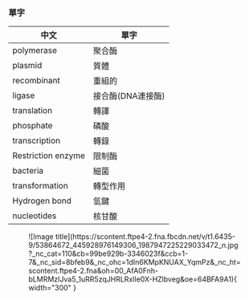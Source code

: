 ### 單字

| 中文               | 單字              |
| ------------------ | ----------------- |
| polymerase         | 聚合酶            |
| plasmid            | 質體              |
| recombinant        | 重組的            |
| ligase             | 接合酶(DNA連接酶) |
| translation        | 轉譯              |
| phosphate          | 磷酸              |
| transcription      | 轉錄              |
| Restriction enzyme | 限制酶            |
| bacteria           | 細菌              |
| transformation     | 轉型作用          |
| Hydrogen bond      | 氫鍵              |
| nucleotides        | 核甘酸            |

<figure markdown>
  ![Image title](https://scontent.ftpe4-2.fna.fbcdn.net/v/t1.6435-9/53864672_445928976149306_1987947225229033472_n.jpg?_nc_cat=110&cb=99be929b-3346023f&ccb=1-7&_nc_sid=8bfeb9&_nc_ohc=1dIn6KMpKNUAX_YqmPz&_nc_ht=scontent.ftpe4-2.fna&oh=00_AfA0Fnh-bLMRMzIJva5_1uRR5zqJHRLRxlIe0X-HZlbveg&oe=64BFA9A1){ width="300" }
</figure>



